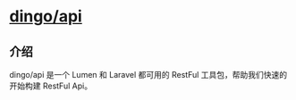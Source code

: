 # [dingo/api](https://packagist.org/packages/dingo/api)
## 介绍
dingo/api 是一个 Lumen 和 Laravel 都可用的 RestFul 工具包，帮助我们快速的开始构建 RestFul Api。